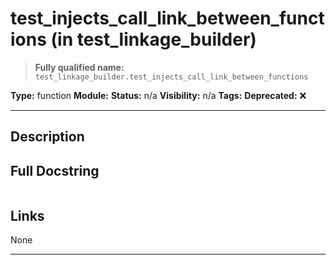 # test_injects_call_link_between_functions (in test_linkage_builder)
> **Fully qualified name:** `test_linkage_builder.test_injects_call_link_between_functions`

**Type:** function
**Module:** 
**Status:** n/a
**Visibility:** n/a
**Tags:** 
**Deprecated:** ❌

---

## Description


## Full Docstring
```

```

## Links
None

---
